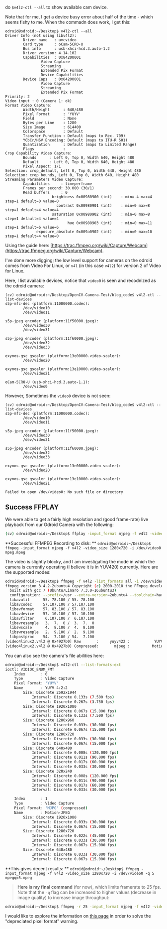 do `$v4l2-ctl --all` to show available cam device.

Note that for me, I get a device busy error about half of the time - which seems fishy to me.  When the commadn does work, I get this:

```
odroid@odroid:~/Desktop$ v4l2-ctl --all
Driver Info (not using libv4l2):
        Driver name   : uvcvideo
        Card type     : oCam-5CRO-U
        Bus info      : usb-xhci-hcd.3.auto-1.2
        Driver version: 4.14.102
        Capabilities  : 0x84200001
                Video Capture
                Streaming
                Extended Pix Format
                Device Capabilities
        Device Caps   : 0x04200001
                Video Capture
                Streaming
                Extended Pix Format
Priority: 2
Video input : 0 (Camera 1: ok)
Format Video Capture:
        Width/Height      : 640/480
        Pixel Format      : 'YUYV'
        Field             : None
        Bytes per Line    : 1280
        Size Image        : 614400
        Colorspace        : Default
        Transfer Function : Default (maps to Rec. 709)
        YCbCr/HSV Encoding: Default (maps to ITU-R 601)
        Quantization      : Default (maps to Limited Range)
        Flags             : 
Crop Capability Video Capture:
        Bounds      : Left 0, Top 0, Width 640, Height 480
        Default     : Left 0, Top 0, Width 640, Height 480
        Pixel Aspect: 1/1
Selection: crop_default, Left 0, Top 0, Width 640, Height 480
Selection: crop_bounds, Left 0, Top 0, Width 640, Height 480
Streaming Parameters Video Capture:
        Capabilities     : timeperframe
        Frames per second: 30.000 (30/1)
        Read buffers     : 0
                     brightness 0x00980900 (int)    : min=-4 max=4 step=1 default=0 value=0
                       contrast 0x00980901 (int)    : min=0 max=8 step=1 default=4 value=4
                     saturation 0x00980902 (int)    : min=0 max=8 step=1 default=4 value=4
                            hue 0x00980903 (int)    : min=0 max=11 step=1 default=6 value=6
              exposure_absolute 0x009a0902 (int)    : min=0 max=10 step=1 default=4 value=0

```


Using the guide here: [https://trac.ffmpeg.org/wiki/Capture/Webcam](https://trac.ffmpeg.org/wiki/Capture/Webcam).

I've done more digging; the low level support for cameras on the odroid comes from Video For Linux, or `v4l` (in this case `v4l2`) for version 2 of Video for Linux.  

Here, I list available devices, notice that `video0` is seen and recodnized as the odroid camera: 

```
(cv) odroid@odroid:~/Desktop/OpenCV-Camera-Test/blog_code$ v4l2-ctl --list-devices
s5p-mfc-dec (platform:11000000.codec):
        /dev/video10
        /dev/video11

s5p-jpeg encoder (platform:11f50000.jpeg):
        /dev/video30
        /dev/video31

s5p-jpeg encoder (platform:11f60000.jpeg):
        /dev/video32
        /dev/video33

exynos-gsc gscaler (platform:13e00000.video-scaler):
        /dev/video20

exynos-gsc gscaler (platform:13e10000.video-scaler):
        /dev/video21

oCam-5CRO-U (usb-xhci-hcd.3.auto-1.1):
        /dev/video0

```

However, Sometimes the `video0` device is not seen: 
```
(cv) odroid@odroid:~/Desktop/OpenCV-Camera-Test/blog_code$ v4l2-ctl --list-devices
s5p-mfc-dec (platform:11000000.codec):
        /dev/video10
        /dev/video11

s5p-jpeg encoder (platform:11f50000.jpeg):
        /dev/video30
        /dev/video31

s5p-jpeg encoder (platform:11f60000.jpeg):
        /dev/video32
        /dev/video33

exynos-gsc gscaler (platform:13e00000.video-scaler):
        /dev/video20

exynos-gsc gscaler (platform:13e10000.video-scaler):
        /dev/video21

Failed to open /dev/video0: No such file or directory
```

## Success FFPLAY
We were able to get a fairly high resolution and (good frame-rate) live playback from our Odroid Camera with the following:

```bash
(cv) odroid@odroid:~/Desktop$ ffplay -input_format mjpeg -f v4l2 -video_size 1280x720 -i /dev/video0
```
**Successful FFMPEG Recording to disk: ** `odroid@odroid:~/Desktop$ ffmpeg -input_format mjpeg -f v4l2 -video_size 1280x720 -i /dev/video0 mpeg.mpeg`

The video is slightly blocky, and I am investigating the mode in which the camera is currently operating (I believe it is in YUV420) currently.  Here are the supported modes:

```bash
odroid@odroid:~/Desktop$ ffmpeg -f v4l2 -list_formats all -i /dev/video0
ffmpeg version 3.4.2-2ubuntu4 Copyright (c) 2000-2018 the FFmpeg developers
  built with gcc 7 (Ubuntu/Linaro 7.3.0-16ubuntu3)
  configuration: --prefix=/usr --extra-version=2ubuntu4 --toolchain=hardened --libdir=/usr/lib/arm-linux-gnueabihf --incdir=/usr/include/arm-linux-gnueabihf --enable-gpl --disable-stripping --enable-avresample --enable-avisynth --enable-gnutls --enable-ladspa --enable-libass --enable-libbluray --enable-libbs2b --enable-libcaca --enable-libcdio --enable-libflite --enable-libfontconfig --enable-libfreetype --enable-libfribidi --enable-libgme --enable-libgsm --enable-libmp3lame --enable-libmysofa --enable-libopenjpeg --enable-libopenmpt --enable-libopus --enable-libpulse --enable-librubberband --enable-librsvg --enable-libshine --enable-libsnappy --enable-libsoxr --enable-libspeex --enable-libssh --enable-libtheora --enable-libtwolame --enable-libvorbis --enable-libvpx --enable-libwavpack --enable-libwebp --enable-libx265 --enable-libxml2 --enable-libxvid --enable-libzmq --enable-libzvbi --enable-omx --enable-openal --enable-opengl --enable-sdl2 --enable-v4l2_m2m --enable-libdc1394 --enable-libdrm --enable-libiec61883 --enable-chromaprint --enable-frei0r --enable-libopencv --enable-libx264 --enable-shared
  libavutil      55. 78.100 / 55. 78.100
  libavcodec     57.107.100 / 57.107.100
  libavformat    57. 83.100 / 57. 83.100
  libavdevice    57. 10.100 / 57. 10.100
  libavfilter     6.107.100 /  6.107.100
  libavresample   3.  7.  0 /  3.  7.  0
  libswscale      4.  8.100 /  4.  8.100
  libswresample   2.  9.100 /  2.  9.100
  libpostproc    54.  7.100 / 54.  7.100
[video4linux2,v4l2 @ 0x4927b0] Raw       :     yuyv422 :           YUYV 4:2:2 : 2592x1944 1920x1080 1280x960 1280x720 640x480 320x240
[video4linux2,v4l2 @ 0x4927b0] Compressed:       mjpeg :          Motion-JPEG : 1920x1080 1280x720 640x480

```

You can also see the camera's file abilities here:
```bash
odroid@odroid:~/Desktop$ v4l2-ctl --list-formats-ext
ioctl: VIDIOC_ENUM_FMT
	Index       : 0
	Type        : Video Capture
	Pixel Format: 'YUYV'
	Name        : YUYV 4:2:2
		Size: Discrete 2592x1944
			Interval: Discrete 0.133s (7.500 fps)
			Interval: Discrete 0.267s (3.750 fps)
		Size: Discrete 1920x1080
			Interval: Discrete 0.067s (15.000 fps)
			Interval: Discrete 0.133s (7.500 fps)
		Size: Discrete 1280x960
			Interval: Discrete 0.033s (30.000 fps)
			Interval: Discrete 0.067s (15.000 fps)
		Size: Discrete 1280x720
			Interval: Discrete 0.033s (30.000 fps)
			Interval: Discrete 0.067s (15.000 fps)
		Size: Discrete 640x480
			Interval: Discrete 0.008s (120.000 fps)
			Interval: Discrete 0.011s (90.000 fps)
			Interval: Discrete 0.017s (60.000 fps)
			Interval: Discrete 0.033s (30.000 fps)
		Size: Discrete 320x240
			Interval: Discrete 0.008s (120.000 fps)
			Interval: Discrete 0.011s (90.000 fps)
			Interval: Discrete 0.017s (60.000 fps)
			Interval: Discrete 0.033s (30.000 fps)

	Index       : 1
	Type        : Video Capture
	Pixel Format: 'MJPG' (compressed)
	Name        : Motion-JPEG
		Size: Discrete 1920x1080
			Interval: Discrete 0.033s (30.000 fps)
			Interval: Discrete 0.067s (15.000 fps)
		Size: Discrete 1280x720
			Interval: Discrete 0.022s (45.000 fps)
			Interval: Discrete 0.033s (30.000 fps)
			Interval: Discrete 0.067s (15.000 fps)
		Size: Discrete 640x480
			Interval: Discrete 0.033s (30.000 fps)
			Interval: Discrete 0.067s (15.000 fps)


```

**This gives decent results: ** `odroid@odroid:~/Desktop$ ffmpeg -input_format mjpeg -f v4l2 -video_size 1280x720 -i /dev/video0 -q 5 mpegq=5.mpeg`

> **Here is my final command** (for now), which limits framerate to 25 fps.  Note that the `-q` flag can be increased to higher values (decrease in image quality) to increase image throughput: 
```bash
odroid@odroid:~/Desktop$ ffmpeg -r 25 -input_format mjpeg -f v4l2 -video_size 1280x720 -i /dev/video0 -q 5 mpegq=5_r=25.mpeg
```

I would like to explore the information on [this page](https://stackoverflow.com/questions/23067722/swscaler-warning-deprecated-pixel-format-used) in order to solve the "depreciated pixel format" warning.

